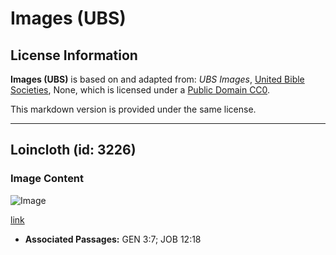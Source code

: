 # Images (UBS)

## License Information

**Images (UBS)** is based on and adapted from: _UBS Images_, [United Bible Societies](https://unitedbiblesocieties.org/), None, which is licensed under a [Public Domain CC0](https://creativecommons.org/public-domain/cc0/).

This markdown version is provided under the same license.



--------------------------------

## Loincloth (id: 3226)

### Image Content

![Image](https://cdn.aquifer.bible/aquifer-content/resources/Media/WEB-0503_loincloth.jpg)

[link](https://cdn.aquifer.bible/aquifer-content/resources/Media/WEB-0503_loincloth.jpg)

* **Associated Passages:** GEN 3:7; JOB 12:18

